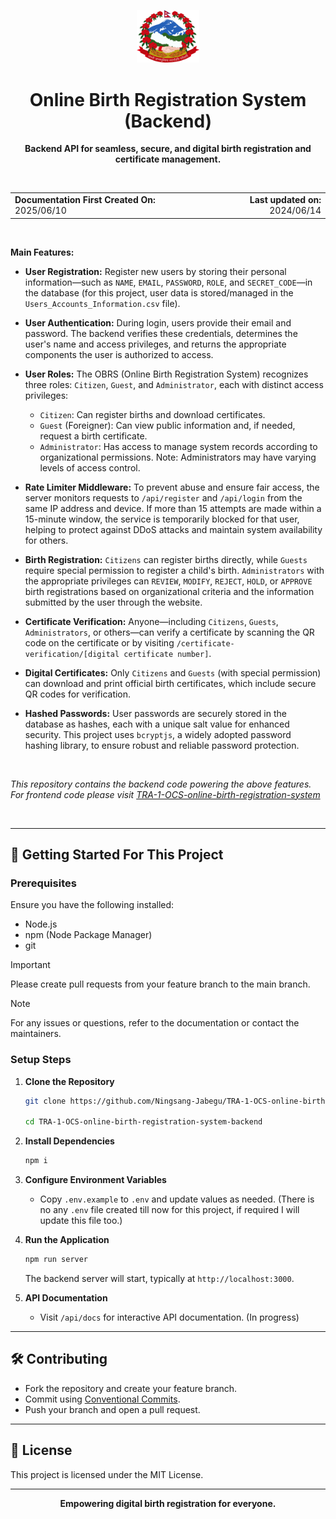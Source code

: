 <p align="center">
    <img src="https://github.com/Ningsang-Jabegu/TRA-1-OCS-online-birth-registration-system/blob/main/src/assets/photoUsed/Coat_Of_Arms_Logo.png?raw=true" alt="Coat of Arms Logo" width="100" style="height:auto;">
</p>

<h1 align="center">Online Birth Registration System (Backend)</h1>

<p align="center"><b>Backend API for seamless, secure, and digital birth registration and certificate management.</b></p>

<br>

<table width="100%">
  <tr>
    <td align="left"><b>Documentation First Created On:</b> 2025/06/10</td>
    <td align="right"><b>Last updated on:</b> 2024/06/14</td>
  </tr>
</table>

<br>

**Main Features:**

- **User Registration:** Register new users by storing their personal information—such as `NAME`, `EMAIL`, `PASSWORD`, `ROLE`, and `SECRET_CODE`—in the database (for this project, user data is stored/managed in the `Users_Accounts_Information.csv` file).

- **User Authentication:** During login, users provide their email and password. The backend verifies these credentials, determines the user's name and access privileges, and returns the appropriate components the user is authorized to access.

- **User Roles:** The OBRS (Online Birth Registration System) recognizes three roles: `Citizen`, `Guest`, and `Administrator`, each with distinct access privileges:

  - `Citizen`: Can register births and download certificates.
  - `Guest` (Foreigner): Can view public information and, if needed, request a birth certificate.
  - `Administrator`: Has access to manage system records according to organizational permissions. Note: Administrators may have varying levels of access control.

- **Rate Limiter Middleware:** To prevent abuse and ensure fair access, the server monitors requests to `/api/register` and `/api/login` from the same IP address and device. If more than 15 attempts are made within a 15-minute window, the service is temporarily blocked for that user, helping to protect against DDoS attacks and maintain system availability for others.

- **Birth Registration:** `Citizens` can register births directly, while `Guests` require special permission to register a child's birth. `Administrators` with the appropriate privileges can `REVIEW`, `MODIFY`, `REJECT`, `HOLD`, or `APPROVE` birth registrations based on organizational criteria and the information submitted by the user through the website.

- **Certificate Verification:** Anyone—including `Citizens`, `Guests`, `Administrators`, or others—can verify a certificate by scanning the QR code on the certificate or by visiting `/certificate-verification/[digital certificate number]`.

- **Digital Certificates:** Only `Citizens` and `Guests` (with special permission) can download and print official birth certificates, which include secure QR codes for verification.

- **Hashed Passwords:** User passwords are securely stored in the database as hashes, each with a unique salt value for enhanced security. This project uses `bcryptjs`, a widely adopted password hashing library, to ensure robust and reliable password protection.

<br>

_This repository contains the backend code powering the above features. For frontend code please visit [TRA-1-OCS-online-birth-registration-system](https://github.com/Ningsang-Jabegu/TRA-1-OCS-online-birth-registration-system.git)_

<br>

---

## 🚀 Getting Started For This Project

### Prerequisites

Ensure you have the following installed:

- Node.js
- npm (Node Package Manager)
- git

> [!IMPORTANT]
> Please create pull requests from your feature branch to the main branch.

> [!NOTE]
> For any issues or questions, refer to the documentation or contact the maintainers.

### Setup Steps

1. **Clone the Repository**

   ```bash
   git clone https://github.com/Ningsang-Jabegu/TRA-1-OCS-online-birth-registration-system-BackEnd.git

   cd TRA-1-OCS-online-birth-registration-system-backend
   ```

2. **Install Dependencies**

   ```bash
   npm i
   ```

3. **Configure Environment Variables**

   - Copy `.env.example` to `.env` and update values as needed. (There is no any `.env` file created till now for this project, if required I will update this file too.)

4. **Run the Application**

   ```bash
   npm run server
   ```

   The backend server will start, typically at `http://localhost:3000`.

5. **API Documentation**

   - Visit `/api/docs` for interactive API documentation. (In progress)

---

## 🛠️ Contributing

- Fork the repository and create your feature branch.
- Commit using [Conventional Commits](https://www.conventionalcommits.org/en/v1.0.0/).
- Push your branch and open a pull request.

---

## 📄 License

This project is licensed under the MIT License.

---

<p align="center"><b>Empowering digital birth registration for everyone.</b></p>

